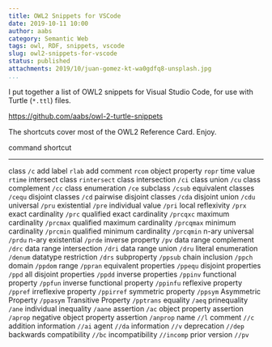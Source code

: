 ```yaml
---
title: OWL2 Snippets for VSCode
date: 2019-10-11 10:00
author: aabs
category: Semantic Web
tags: owl, RDF, snippets, vscode
slug: owl2-snippets-for-vscode
status: published
attachments: 2019/10/juan-gomez-kt-wa0gdfq8-unsplash.jpg
...
```


I put together a list of OWL2 snippets for Visual Studio Code, for use with Turtle (`*.ttl`) files.

https://github.com/aabs/owl-2-turtle-snippets

The shortcuts cover most of the OWL2 Reference Card. Enjoy.

  
  

  command                              shortcut
  ------------------------------------ --------------
  class                                `/c`
  add label                            `rlab`
  add comment                          `rcom`
  object property                      `ropr`
  time value                           `rtime`
  intersect class                      `rintersect`
  class intersection                   `/ci`
  class union                          `/cu`
  class complement                     `/cc`
  class enumeration                    `/ce`
  subclass                             `/csub`
  equivalent classes                   `/cequ`
  disjoint classes                     `/cd`
  pairwise disjoint classes            `/cda`
  disjoint union                       `/cdu`
  universal                            `/pru`
  existential                          `/pre`
  individual value                     `/pri`
  local reflexivity                    `/prx`
  exact cardinality                    `/prc`
  qualified exact cardinality          `/prcqxc`
  maximum cardinality                  `/prcmax`
  qualified maximum cardinality        `/prcqmax`
  minimum cardinality                  `/prcmin`
  qualified minimum cardinality        `/prcqmin`
  n-ary universal                      `/prdu`
  n-ary existential                    `/prde`
  inverse property                     `/pv`
  data range complement                `/drc`
  data range intersection              `/dri`
  data range union                     `/dru`
  literal enumeration                  `/denum`
  datatype restriction                 `/drs`
  subproperty                          `/ppsub`
  chain inclusion                      `/ppch`
  domain                               `/ppdom`
  range                                `/ppran`
  equivalent properties                `/ppequ`
  disjoint properties                  `/ppd`
  all disjoint properties              `/ppdd`
  inverse properties                   `/ppinv`
  functional property                  `/ppfun`
  inverse functional property          `/ppinfu`
  reflexive property                   `/ppref`
  irreflexive property                 `/ppirref`
  symmetric property                   `/ppsym`
  Asymmetric Property                  `/ppasym`
  Transitive Property                  `/pptrans`
  equality                             `/aeq`
  prinequality                         `/ane`
  individual inequality                `/aane`
  assertion                            `/ac`
  object property assertion            `/aprop`
  negative object property assertion   `/anprop`
  name                                 `//l`
  comment                              `//c`
  addition information                 `//ai`
  agent                                `//da`
  information                          `//v`
  deprecation                          `//dep`
  backwards compatibility              `//bc`
  incompatibility                      `//incomp`
  prior version                        `//pv`
